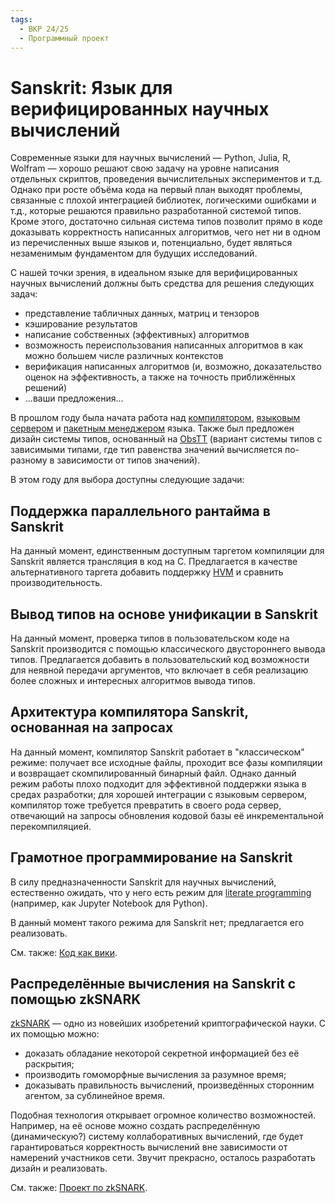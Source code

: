 ```yaml
---
tags:
  - ВКР 24/25
  - Программный проект
---
```


# Sanskrit: Язык для верифицированных научных вычислений

Современные языки для научных вычислений &mdash; Python, Julia, R, Wolfram
&mdash; хорошо решают свою задачу на уровне написания отдельных скриптов,
проведения вычислительных экспериментов и т.д. Однако при росте объëма кода на
первый план выходят проблемы, связанные с плохой интеграцией библиотек,
логическими ошибками и т.д., которые решаются правильно разработанной системой
типов. Кроме этого, достаточно сильная система типов позволит прямо в коде
доказывать корректность написанных алгоритмов, чего нет ни в одном из
перечисленных выше языков и, потенциально, будет являться незаменимым
фундаментом для будущих исследований.

С нашей точки зрения, в идеальном языке для верифицированных научных вычислений
должны быть средства для решения следующих задач:

* представление табличных данных, матриц и тензоров
* кэширование результатов
* написание собственных (эффективных) алгоритмов
* возможность переиспользования написанных алгоритмов в как можно большем числе
  различных контекстов
* верификация написанных алгоритмов (и, возможно, доказательство оценок на
  эффективность, а также на точность приближённых решений)
* ...ваши предложения...

В прошлом году была начата работа над
[компилятором](https://github.com/TurtlePU/sanskrit-lang),
[языковым сервером](https://github.com/Polina121212/sanskrit-ls) и
[пакетным менеджером](https://github.com/WinstonMDP/crack) языка.
Также был предложен дизайн системы типов, основанный на
[ObsTT](http://strictlypositive.org/ott.pdf) (вариант системы типов с зависимыми
типами, где тип равенства значений вычисляется по-разному в зависимости от типов
значений).

В этом году для выбора доступны следующие задачи:

## Поддержка параллельного рантайма в Sanskrit

На данный момент, единственным доступным таргетом компиляции для Sanskrit
является трансляция в код на C. Предлагается в качестве альтернативного таргета
добавить поддержку [HVM](https://github.com/HigherOrderCO/HVM) и сравнить
производительность.

## Вывод типов на основе унификации в Sanskrit

На данный момент, проверка типов в пользовательском коде на Sanskrit
производится с помощью классического двустороннего вывода типов. Предлагается
добавить в пользовательский код возможности для неявной передачи аргументов, что
включает в себя реализацию более сложных и интересных алгоритмов вывода типов.

## Архитектура компилятора Sanskrit, основанная на запросах

На данный момент, компилятор Sanskrit работает в "классическом" режиме: получает
все исходные файлы, проходит все фазы компиляции и возвращает скомпилированный
бинарный файл. Однако данный режим работы плохо подходит для эффективной
поддержки языка в средах разработки; для хорошей интеграции с языковым сервером,
компилятор тоже требуется превратить в своего рода сервер, отвечающий на запросы
обновления кодовой базы её инкрементальной перекомпиляцией.

## Грамотное программирование на Sanskrit

В силу предназначенности Sanskrit для научных вычислений, естественно ожидать,
что у него есть режим для
[literate programming](https://en.wikipedia.org/wiki/Literate_programming)
(например, как Jupyter Notebook для Python).

В данный момент такого режима для Sanskrit нет; предлагается его реализовать.

См. также: [Код как вики](./codeaswiki.md).

## Распределённые вычисления на Sanskrit с помощью zkSNARK

[zkSNARK](https://z.cash/learn/what-are-zk-snarks/) &mdash; одно из новейших
изобретений криптографической науки. С их помощью можно:
* доказать обладание некоторой секретной информацией без её раскрытия;
* производить гомоморфные вычисления за разумное время;
* доказывать правильность вычислений, произведённых сторонним агентом, за
  сублинейное время.

Подобная технология открывает огромное количество возможностей. Например, на её
основе можно создать распределённую (динамическую?) систему коллаборативных
вычислений, где будет гарантироваться корректность вычислений вне зависимости от
намерений участников сети. Звучит прекрасно, осталось разработать дизайн и
реализовать.

См. также: [Проект по zkSNARK](./zksnark.md).
